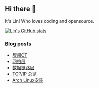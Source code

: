 ## Hi there 👋
It's Lin! Who loves coding and opensource.

[![Lin's GitHub stats](https://github-readme-stats.vercel.app/api?username=linhandev&theme=dark)](https://github.com/anuraghazra/github-readme-stats)


### Blog posts
<!-- BLOG-POST-LIST:START -->
- [腹部CT](https://linhandev.github.io/posts/Abdominal-CT/)
- [网络层](https://linhandev.github.io/posts/network-layer/)
- [数据链路层](https://linhandev.github.io/posts/data-link/)
- [TCP/IP 总览](https://linhandev.github.io/posts/tcp-ip-overview/)
- [Arch Linux安装](https://linhandev.github.io/posts/Arch-install/)
<!-- BLOG-POST-LIST:END -->


